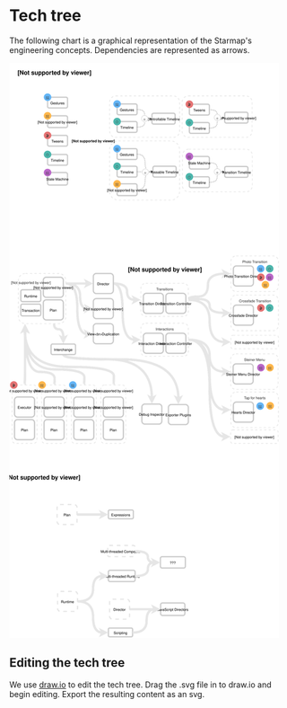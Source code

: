 # Tech tree

The following chart is a graphical representation of the Starmap's engineering concepts. Dependencies are represented as arrows.


![](../_assets/TechTree.svg)

## Editing the tech tree

We use [draw.io](https://www.draw.io/) to edit the tech tree. Drag the .svg file in to draw.io and begin editing. Export the resulting content as an svg.

<!--

LGTM:
- appsforartists

-->
